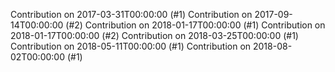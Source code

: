 Contribution on 2017-03-31T00:00:00 (#1)
Contribution on 2017-09-14T00:00:00 (#2)
Contribution on 2018-01-17T00:00:00 (#1)
Contribution on 2018-01-17T00:00:00 (#2)
Contribution on 2018-03-25T00:00:00 (#1)
Contribution on 2018-05-11T00:00:00 (#1)
Contribution on 2018-08-02T00:00:00 (#1)
